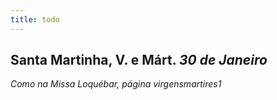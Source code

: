 ```yaml
---
title: todo
---
```

<h2 class="text-center">Santa Martinha, V. e Márt. <em>30 de Janeiro</em></h2>

<em>Como na Missa Loquébar, página virgensmartires1</em>